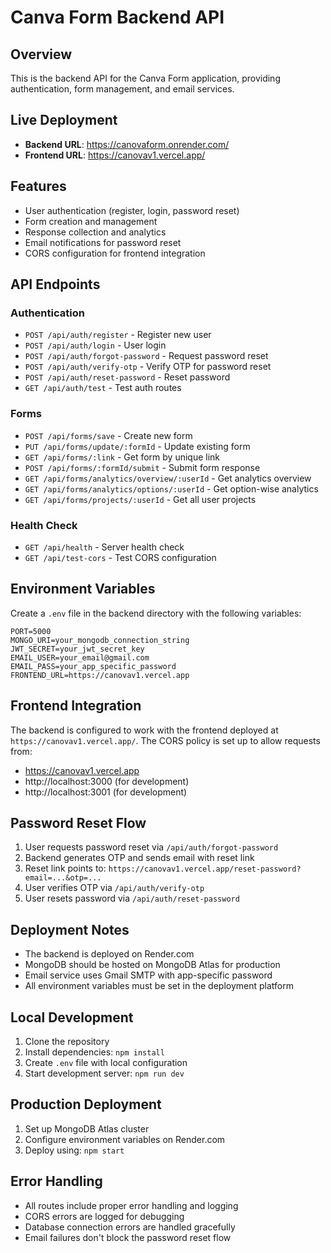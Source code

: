 # Canva Form Backend API

## Overview
This is the backend API for the Canva Form application, providing authentication, form management, and email services.

## Live Deployment
- **Backend URL**: https://canovaform.onrender.com/
- **Frontend URL**: https://canovav1.vercel.app/

## Features
- User authentication (register, login, password reset)
- Form creation and management
- Response collection and analytics
- Email notifications for password reset
- CORS configuration for frontend integration

## API Endpoints

### Authentication
- `POST /api/auth/register` - Register new user
- `POST /api/auth/login` - User login
- `POST /api/auth/forgot-password` - Request password reset
- `POST /api/auth/verify-otp` - Verify OTP for password reset
- `POST /api/auth/reset-password` - Reset password
- `GET /api/auth/test` - Test auth routes

### Forms
- `POST /api/forms/save` - Create new form
- `PUT /api/forms/update/:formId` - Update existing form
- `GET /api/forms/:link` - Get form by unique link
- `POST /api/forms/:formId/submit` - Submit form response
- `GET /api/forms/analytics/overview/:userId` - Get analytics overview
- `GET /api/forms/analytics/options/:userId` - Get option-wise analytics
- `GET /api/forms/projects/:userId` - Get all user projects

### Health Check
- `GET /api/health` - Server health check
- `GET /api/test-cors` - Test CORS configuration

## Environment Variables
Create a `.env` file in the backend directory with the following variables:

```env
PORT=5000
MONGO_URI=your_mongodb_connection_string
JWT_SECRET=your_jwt_secret_key
EMAIL_USER=your_email@gmail.com
EMAIL_PASS=your_app_specific_password
FRONTEND_URL=https://canovav1.vercel.app
```

## Frontend Integration
The backend is configured to work with the frontend deployed at `https://canovav1.vercel.app/`. The CORS policy is set up to allow requests from:
- https://canovav1.vercel.app
- http://localhost:3000 (for development)
- http://localhost:3001 (for development)

## Password Reset Flow
1. User requests password reset via `/api/auth/forgot-password`
2. Backend generates OTP and sends email with reset link
3. Reset link points to: `https://canovav1.vercel.app/reset-password?email=...&otp=...`
4. User verifies OTP via `/api/auth/verify-otp`
5. User resets password via `/api/auth/reset-password`

## Deployment Notes
- The backend is deployed on Render.com
- MongoDB should be hosted on MongoDB Atlas for production
- Email service uses Gmail SMTP with app-specific password
- All environment variables must be set in the deployment platform

## Local Development
1. Clone the repository
2. Install dependencies: `npm install`
3. Create `.env` file with local configuration
4. Start development server: `npm run dev`

## Production Deployment
1. Set up MongoDB Atlas cluster
2. Configure environment variables on Render.com
3. Deploy using: `npm start`

## Error Handling
- All routes include proper error handling and logging
- CORS errors are logged for debugging
- Database connection errors are handled gracefully
- Email failures don't block the password reset flow
